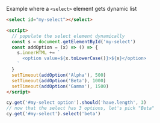 Example where a `<select>` element gets dynamic list

<!-- fiddle Dynamic select -->

```html
<select id="my-select"></select>

<script>
  // populate the select element dynamically
  const s = document.getElementById('my-select')
  const addOption = (x) => () => {
    s.innerHTML += `
      <option value=${x.toLowerCase()}>${x}</option>
    `
  }
  setTimeout(addOption('Alpha'), 500)
  setTimeout(addOption('Beta'), 1000)
  setTimeout(addOption('Gamma'), 1500)
</script>
```

```js
cy.get('#my-select option').should('have.length', 3)
// now that the select has 3 options, let's pick "Beta"
cy.get('#my-select').select('beta')
```

<!-- fiddle-end -->
